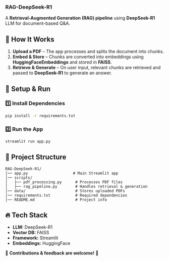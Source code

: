 ### **RAG-DeepSeek-R1**  
A **Retrieval-Augmented Generation (RAG) pipeline** using **DeepSeek-R1** LLM for document-based Q&A.  

## 🚀 **How It Works**  
1. **Upload a PDF** – The app processes and splits the document into chunks.  
2. **Embed & Store** – Chunks are converted into embeddings using **HuggingFaceEmbeddings** and stored in **FAISS**.  
3. **Retrieve & Generate** – On user input, relevant chunks are retrieved and passed to **DeepSeek-R1** to generate an answer.  

## 📌 **Setup & Run**  
### **1️⃣ Install Dependencies**  
```sh
pip install -r requirements.txt
```

### **2️⃣ Run the App**  
```sh
streamlit run app.py
```

## 📂 **Project Structure**  
```
RAG-DeepSeek-R1/
│── app.py                    # Main Streamlit app  
│── scripts/
│   ├── pdf_processing.py      # Processes PDF files  
│   ├── rag_pipeline.py        # Handles retrieval & generation  
│── data/                      # Stores uploaded PDFs  
│── requirements.txt           # Required dependencies  
│── README.md                  # Project info  
```

## 🔥 **Tech Stack**  
- **LLM:** DeepSeek-R1  
- **Vector DB:** FAISS  
- **Framework:** Streamlit  
- **Embeddings:** HuggingFace  

📢 **Contributions & feedback are welcome!** 🚀  
